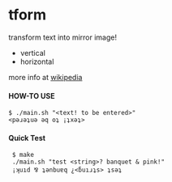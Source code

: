 # tform

transform text into mirror image!

* vertical
* horizontal

more info at [wikipedia][1]

#### HOW-TO USE

	$ ./main.sh "<text! to be entered>"
	<pǝɹǝʇuǝ ǝq oʇ ¡ʇxǝʇ>
	
	
#### Quick Test
     
	 $ make
	 ./main.sh "test <string>? banquet & pink!"
	 ¡ʞuıd ⅋ ʇǝnbuɐq ¿<ƃuıɹʇs> ʇsǝʇ
	
[1]: http://en.wikipedia.org/wiki/Transformation_of_text
